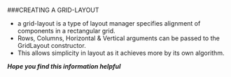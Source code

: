 ###CREATING A GRID-LAYOUT
- a grid-layout is a type of layout manager specifies alignment of components in a rectangular grid.
- Rows, Columns, Horizontal & Vertical arguments can be passed to the GridLayout constructor.
- This allows simplicity in layout as it achieves more by its own algorithm.


***Hope you find this information helpful***
